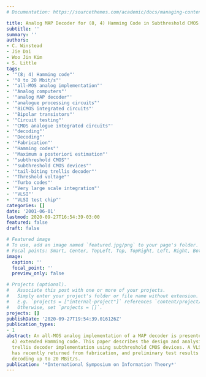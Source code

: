 ```yaml
---
# Documentation: https://sourcethemes.com/academic/docs/managing-content/

title: Analog MAP Decoder for (8, 4) Hamming Code in Subthreshold CMOS
subtitle: ''
summary: ''
authors:
- C. Winstead
- Jie Dai
- Woo Jin Kim
- S. Little
tags:
- '"(8; 4) Hamming code"'
- '"0 to 20 Mbit/s"'
- '"all-MOS analog implementation"'
- '"Analog computers"'
- '"analog MAP decoder"'
- '"analogue processing circuits"'
- '"BiCMOS integrated circuits"'
- '"Bipolar transistors"'
- '"Circuit testing"'
- '"CMOS analogue integrated circuits"'
- '"decoding"'
- '"Decoding"'
- '"Fabrication"'
- '"Hamming codes"'
- '"Maximum a posteriori estimation"'
- '"subthreshold CMOS"'
- '"subthreshold CMOS devices"'
- '"tail-biting trellis decoder"'
- '"Threshold voltage"'
- '"Turbo codes"'
- '"Very large scale integration"'
- '"VLSI"'
- '"VLSI test chip"'
categories: []
date: '2001-06-01'
lastmod: 2020-09-27T16:54:39-03:00
featured: false
draft: false

# Featured image
# To use, add an image named `featured.jpg/png` to your page's folder.
# Focal points: Smart, Center, TopLeft, Top, TopRight, Left, Right, BottomLeft, Bottom, BottomRight.
image:
  caption: ''
  focal_point: ''
  preview_only: false

# Projects (optional).
#   Associate this post with one or more of your projects.
#   Simply enter your project's folder or file name without extension.
#   E.g. `projects = ["internal-project"]` references `content/project/deep-learning/index.md`.
#   Otherwise, set `projects = []`.
projects: []
publishDate: '2020-09-27T19:54:39.016126Z'
publication_types:
- 1
abstract: An all-MOS analog implementation of a MAP decoder is presented for the (8,
  4) extended Hamming code. This paper describes the design and analysis of a tail-biting
  trellis decoder implementation using subthreshold CMOS devices. A VLSI test chip
  has recently returned from fabrication, and preliminary test results indicate accurate
  decoding up to 20 MBit/s.
publication: '*International Symposium on Information Theory*'
---
```

